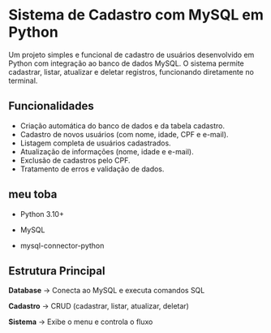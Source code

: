# Sistema de Cadastro com MySQL em Python

Um projeto simples e funcional de cadastro de usuários desenvolvido em Python com integração ao banco de dados MySQL.
O sistema permite cadastrar, listar, atualizar e deletar registros, funcionando diretamente no terminal.

## Funcionalidades

* Criação automática do banco de dados e da tabela cadastro.
* Cadastro de novos usuários (com nome, idade, CPF e e-mail).
* Listagem completa de usuários cadastrados.
* Atualização de informações (nome, idade e e-mail).
* Exclusão de cadastros pelo CPF.
* Tratamento de erros e validação de dados.  


## meu toba

- Python 3.10+

- MySQL

- mysql-connector-python


## Estrutura Principal

**Database** → Conecta ao MySQL e executa comandos SQL

**Cadastro** → CRUD (cadastrar, listar, atualizar, deletar)

**Sistema** → Exibe o menu e controla o fluxo

